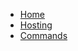 * [Home](/Home.md "Homepage")
* [Hosting](/Hosting.md "Hosting")
* [Commands](/Commands.md "Commands")

